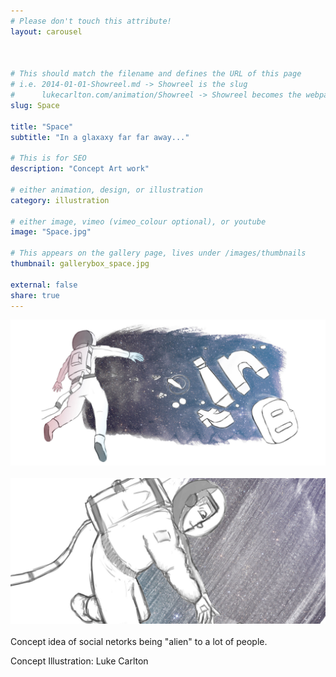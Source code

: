 ```yaml
---
# Please don't touch this attribute!
layout: carousel



# This should match the filename and defines the URL of this page
# i.e. 2014-01-01-Showreel.md -> Showreel is the slug
#      lukecarlton.com/animation/Showreel -> Showreel becomes the webpath
slug: Space

title: "Space"
subtitle: "In a glaxaxy far far away..."

# This is for SEO
description: "Concept Art work"

# either animation, design, or illustration
category: illustration

# either image, vimeo (vimeo_colour optional), or youtube
image: "Space.jpg"

# This appears on the gallery page, lives under /images/thumbnails
thumbnail: gallerybox_space.jpg

external: false
share: true
---
```


![Concepts]( /images/Space_Concepts.png )
<br><br>
![Concepts]( /images/Space2_Concepts.png )
<br><br>
Concept idea of social netorks being "alien" to a lot of people.

Concept Illustration: Luke Carlton